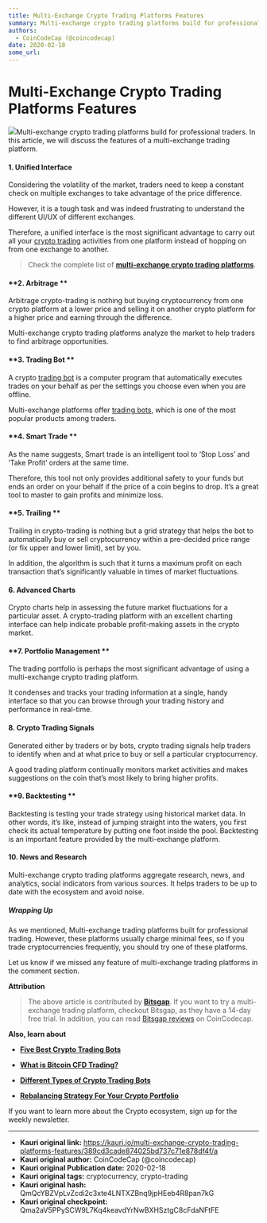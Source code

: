 ```yaml
---
title: Multi-Exchange Crypto Trading Platforms Features
summary: Multi-exchange crypto trading platforms build for professional traders. In this article, we will discuss the features of a multi-exchange trading platform. 1\\.
authors:
  - CoinCodeCap (@coincodecap)
date: 2020-02-18
some_url: 
---
```


# Multi-Exchange Crypto Trading Platforms Features


![](https://ipfs.infura.io/ipfs/QmPtddYtmmobECL4itDSxwPYY2C1QKJ3N5jAApzszMtVop)Multi-exchange crypto trading platforms build for professional traders. In this article, we will discuss the features of a multi-exchange trading platform. 

#### **1\. Unified Interface** 

Considering the volatility of the market, traders need to keep a constant check on multiple exchanges to take advantage of the price difference.

However, it is a tough task and was indeed frustrating to understand the different UI/UX of different exchanges.

Therefore, a unified interface is the most significant advantage to carry out all your [crypto trading](https://blog.coincodecap.com/tag/crypto-trading/) activities from one platform instead of hopping on from one exchange to another. 

> Check the complete list of [**multi-exchange crypto trading platforms**](https://coincodecap.com/category/multi-exchange-trading).

#### **2\. Arbitrage **

Arbitrage crypto-trading is nothing but buying cryptocurrency from one crypto platform at a lower price and selling it on another crypto platform for a higher price and earning through the difference.

Multi-exchange crypto trading platforms analyze the market to help traders to find arbitrage opportunities.

#### **3\. Trading Bot **

A crypto [trading bot](https://blog.coincodecap.com/tag/trading-bots/) is a computer program that automatically executes trades on your behalf as per the settings you choose even when you are offline.

Multi-exchange platforms offer [trading bots](https://blog.coincodecap.com/tag/trading-bots/), which is one of the most popular products among traders.

#### **4\. Smart Trade **

As the name suggests, Smart trade is an intelligent tool to ‘Stop Loss’ and ‘Take Profit’ orders at the same time.

Therefore, this tool not only provides additional safety to your funds but ends an order on your behalf if the price of a coin begins to drop. It’s a great tool to master to gain profits and minimize loss.

#### **5\. Trailing **

Trailing in crypto-trading is nothing but a grid strategy that helps the bot to automatically buy or sell cryptocurrency within a pre-decided price range (or fix upper and lower limit), set by you.

In addition, the algorithm is such that it turns a maximum profit on each transaction that’s significantly valuable in times of market fluctuations. 

#### **6\. Advanced Charts**

Crypto charts help in assessing the future market fluctuations for a particular asset. A crypto-trading platform with an excellent charting interface can help indicate probable profit-making assets in the crypto market. 

#### **7\. Portfolio Management **

The trading portfolio is perhaps the most significant advantage of using a multi-exchange crypto trading platform.

It condenses and tracks your trading information at a single, handy interface so that you can browse through your trading history and performance in real-time. 

#### **8\. Crypto Trading Signals**

Generated either by traders or by bots, crypto trading signals help traders to identify when and at what price to buy or sell a particular cryptocurrency.

A good trading platform continually monitors market activities and makes suggestions on the coin that’s most likely to bring higher profits. 

#### **9\. Backtesting **

Backtesting is testing your trade strategy using historical market data. In other words, it’s like, instead of jumping straight into the waters, you first check its actual temperature by putting one foot inside the pool. Backtesting is an important feature provided by the multi-exchange platform.  

#### **10\. News and Research**

Multi-exchange crypto trading platforms aggregate research, news, and analytics, social indicators from various sources. It helps traders to be up to date with the ecosystem and avoid noise. 

##### **Wrapping Up**

As we mentioned, Multi-exchange trading platforms built for professional trading. However, these platforms usually charge minimal fees, so if you trade cryptocurrencies frequently, you should try one of these platforms. 

Let us know if we missed any feature of multi-exchange trading platforms in the comment section.

**Attribution**

> The above article is contributed by **[Bitsgap](https://bitsgap.com/?utm_source=coincodecap)**. If you want to try a multi-exchange trading platform, checkout Bitsgap, as they have a 14-day free trial. In addition, you can read [Bitsgap reviews](https://coincodecap.com/product/bitsgap-1) on CoinCodecap.

**Also, learn about**

*   **[Five Best Crypto Trading Bots](https://blog.coincodecap.com/five-best-crypto-trading-bots/)**

*   **[What is Bitcoin CFD Trading?](https://blog.coincodecap.com/what-is-bitcoin-cfd-trading/)**

*   **[Different Types of Crypto Trading Bots](https://blog.coincodecap.com/different-types-of-crypto-trading-bots/)**

*   **[Rebalancing Strategy For Your Crypto Portfolio](https://blog.coincodecap.com/crypto-portfolio-rebalancing/)**

If you want to learn more about the Crypto ecosystem, sign up for the weekly newsletter.


---

- **Kauri original link:** https://kauri.io/multi-exchange-crypto-trading-platforms-features/389cd3cade874025bd737c71e878df4f/a
- **Kauri original author:** CoinCodeCap (@coincodecap)
- **Kauri original Publication date:** 2020-02-18
- **Kauri original tags:** cryptocurrency, crypto-trading
- **Kauri original hash:** QmQcYBZVpLvZcdi2c3xte4LNTXZBnq9jpHEeb4R8pan7kG
- **Kauri original checkpoint:** Qma2aV5PPySCW9L7Kq4keavdYrNwBXHSztgC8cFdaNFtFE



